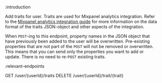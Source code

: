 :introduction

Add traits for user. Traits are used for Mixpanel analytics integration. Refer
to the [Mixpanel analytics integration guide](/mixpanel/analytics/) for
more information on the data format of the traits JSON-object and other aspects
of the integration.

When `POST`-ing to this endpoint, property names in the JSON object that have
previously been added to the user will be overwritten. Pre-existing properties
that are not part of the `POST` will not be removed or overwritten. This means
that you can send only the properties you want to add or update. There is no
need to re-`POST` existing traits.

:relevant-endpoints

GET /user/{userId}/traits
DELETE /user/{userId}/trait/{trait}
